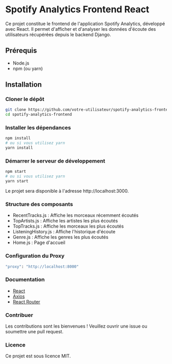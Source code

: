 # Spotify Analytics Frontend React

Ce projet constitue le frontend de l'application Spotify Analytics, développé avec React. Il permet d'afficher et d'analyser les données d'écoute des utilisateurs récupérées depuis le backend Django.

## Prérequis

- Node.js
- npm (ou yarn)

## Installation

### Cloner le dépôt

```bash
git clone https://github.com/votre-utilisateur/spotify-analytics-frontend.git
cd spotify-analytics-frontend
```

### Installer les dépendances

```bash
npm install
# ou si vous utilisez yarn
yarn install

```

### Démarrer le serveur de développement

```bash
npm start
# ou si vous utilisez yarn
yarn start
```

Le projet sera disponible à l'adresse http://localhost:3000.

### Structure des composants

- RecentTracks.js : Affiche les morceaux récemment écoutés
- TopArtists.js : Affiche les artistes les plus écoutés
- TopTracks.js : Affiche les morceaux les plus écoutés
- ListeningHistory.js : Affiche l'historique d'écoute
- Genre.js : Affiche les genres les plus écoutés
- Home.js : Page d'accueil

### Configuration du Proxy

```bash
"proxy": "http://localhost:8000"
```

### Documentation

- [React](https://react.dev/)
- [Axios](https://axios-http.com/)
- [React Router](https://reactrouter.com/en/main)


### Contribuer

Les contributions sont les bienvenues ! Veuillez ouvrir une issue ou soumettre une pull request.

### Licence

Ce projet est sous licence MIT.